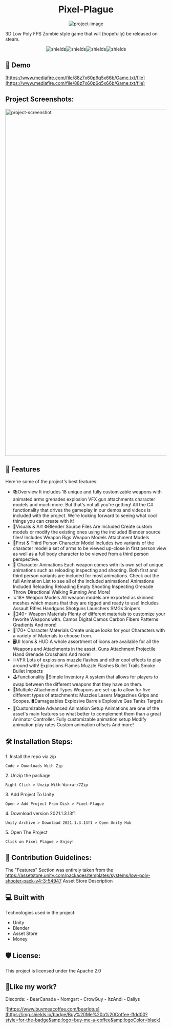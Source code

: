 <h1 align="center" id="title">Pixel-Plague</h1>

<p align="center"><img src="https://img.freepik.com/premium-vector/cartoon-zombie-pixel-design_61878-723.jpg?w=740" alt="project-image"></p>

<p id="description">3D Low Poly FPS Zombie style game that will (hopefully) be released on steam.</p>

<p align="center"><img src="![Blender](https://img.shields.io/badge/blender-%23F5792A.svg?style=for-the-badge&amp;logo=blender&amp;logoColor=white)" alt="shields"><img src="![Unity](https://img.shields.io/badge/unity-%23000000.svg?style=for-the-badge&amp;logo=unity&amp;logoColor=white)" alt="shields"><img src="![Windows](https://img.shields.io/badge/Windows-0078D6?style=for-the-badge&amp;logo=windows&amp;logoColor=white)" alt="shields"><img src="![Visual Studio Code](https://img.shields.io/badge/Visual%20Studio%20Code-0078d7.svg?style=for-the-badge&amp;logo=visual-studio-code&amp;logoColor=white)" alt="shields"></p>

<h2>🚀 Demo</h2>

[https://www.mediafire.com/file/88z7x60p6q5x66b/Game.txt/file](https://www.mediafire.com/file/88z7x60p6q5x66b/Game.txt/file)

<h2>Project Screenshots:</h2>

<img src="https://assetstorev1-prd-cdn.unity3d.com/key-image/e0ece041-34fc-4076-b266-595b421e528d.png" alt="project-screenshot" width="1920" height="1080/">

  
  
<h2>🧐 Features</h2>

Here're some of the project's best features:

*   📚Overview It includes 18 unique and fully customizable weapons with animated arms grenades explosion VFX gun attachments character models and much more. But that's not all you're getting! All the C# functionality that drives the gameplay in our demos and videos is included with the project. We’re looking forward to seeing what cool things you can create with it!
*   🎨Visuals & Art ⚙️Blender Source Files Are Included Create custom models or modify the existing ones using the included Blender source files! Includes Weapon Rigs Weapon Models Attachment Models
*   👤First & Third Person Character Model Includes two variants of the character model a set of arms to be viewed up-close in first person view as well as a full body character to be viewed from a third person perspective.
*   🏃 Character Animations Each weapon comes with its own set of unique animations such as reloading inspecting and shooting. Both first and third person variants are included for most animations. Check out the full Animation List to see all of the included animations! Animations Included Reloading Reloading Empty Shooting Inspecting Grenade Throw Directional Walking Running And More!
*   ⚔️18+ Weapon Models All weapon models are exported as skinned meshes which means that they are rigged and ready to use! Includes Assault Rifles Handguns Shotguns Launchers SMGs Snipers
*   🔫240+ Weapon Materials Plenty of different materials to customize your favorite Weapons with. Camos Digital Camos Carbon Fibers Patterns Gradients And more!
*   👕170+ Character Materials Create unique looks for your Characters with a variety of Materials to choose from.
*   🖥️UI Icons & HUD A whole assortment of icons are available for all the Weapons and Attachments in the asset. Guns Attachment Projectile Hand Grenade Crosshairs And more!
*   💥VFX Lots of explosions muzzle flashes and other cool effects to play around with! Explosions Flames Muzzle Flashes Bullet Trails Smoke Bullet Impacts
*   🕹️Functionality 🎒Simple Inventory A system that allows for players to swap between the different weapons that they have on them.
*   🔦Multiple Attachment Types Weapons are set-up to allow for five different types of attachments: Muzzles Lasers Magazines Grips and Scopes. 🛢️Damageables Explosive Barrels Explosive Gas Tanks Targets
*   🔧Customizable Advanced Animation Setup Animations are one of the asset's main features so what better to complement them than a great Animator Controller. Fully customizable animation setup Modify animation play rates Custom animation offsets And more!

<h2>🛠️ Installation Steps:</h2>

<p>1. Install the repo via zip</p>

```
Code > Downloads With Zip
```

<p>2. Unzip the package</p>

```
Right Click > Unzip With Winrar/7Zip
```

<p>3. Add Project To Unity</p>

```
Open > Add Project From Disk > Pixel-Plague
```

<p>4. Download version 2021.1.3.13f1</p>

```
Unity Archive > Download 2021.1.3.13f1 > Open Unity Hub
```

<p>5. Open The Project</p>

```
Click on Pixel Plague > Enjoy!
```

<h2>🍰 Contribution Guidelines:</h2>

The "Features" Section was entirely taken from the https://assetstore.unity.com/packages/templates/systems/low-poly-shooter-pack-v4-3-54947 Asset Store Description

  
  
<h2>💻 Built with</h2>

Technologies used in the project:

*   Unity
*   Blender
*   Asset Store
*   Money

<h2>🛡️ License:</h2>

This project is licensed under the Apache 2.0

<h2>💖Like my work?</h2>

Discords: - BearCanada - Nomgart - CrowGuy - ItzAndi - Daliys<p>![https://www.buymeacoffee.com/bearlotus](https://img.shields.io/badge/Buy%20Me%20a%20Coffee-ffdd00?style=for-the-badge&amp;logo=buy-me-a-coffee&amp;logoColor=black)</p>
